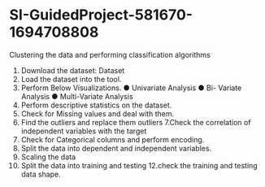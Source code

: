 # SI-GuidedProject-581670-1694708808
Clustering the data and performing classification algorithms
1. Download the dataset: Dataset
2. Load the dataset into the tool.
3. Perform Below Visualizations.
● Univariate Analysis
● Bi- Variate Analysis
● Multi-Variate Analysis
4. Perform descriptive statistics on the dataset.
5. Check for Missing values and deal with them.
6. Find the outliers and replace them outliers
7.Check the correlation of independent variables with the target
8. Check for Categorical columns and perform encoding.
9. Split the data into dependent and independent variables.
10. Scaling the data
11. Split the data into training and testing
12.check the training and testing data shape.
